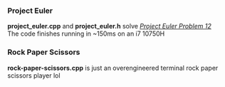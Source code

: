 ### Project Euler  
**project_euler.cpp** and **project_euler.h** solve [*Project Euler Problem 12*](https://projecteuler.net/problem=12)  
The code finishes running in ~150ms on an i7 10750H

### Rock Paper Scissors
**rock-paper-scissors.cpp** is just an overengineered terminal rock paper scissors player lol
